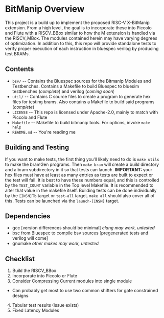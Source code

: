 # BitManip Overview

This project is a build up to implement the proposed RISC-V X-BitManip extension.  From a high level, the goal is to incorporate these into Piccolo and Flute with a RISCV_BBox similar to how the M extension is handled via the RISCV_MBox.  The modules contained herein may have varying degrees of optimization.  In addition to this, this repo will provide standalone tests to verify proper execution of each instruction in bluespec verilog by producing test BRAMs.

## Contents

- `bsv/` -- Contains the Bluespec sources for the Bitmanip Modules and Testbenches. Contains a Makefile to build Bluespec to bluesim testbenches (_complete_) and verilog (_coming soon_)
- `util/` -- Contains C source files to create a program to generate hex files for testing brams.  Also contains a Makefile to build said programs (_complete_)
- `LICENSE` -- This repo is licensed under Apache-2.0, mainly to match with Piccolo and Flute
- `Makefile` -- Makefile to build bitmanip tools.  For options, invoke `make help`
- `README.md` -- You're reading me

## Building and Testing

If you want to make tests, the first thing you'll likely need to do is `make utils` to make the bramGen programs.  Then `make bram` will create a build directory and a bram subdirectory in it so that tests can launch.  **IMPORTANT:** your hex files must have at least as many entries as tests are built to expect or the test will fail.  It is best to have these numbers equal, and this is controlled by the `TEST_COUNT` variable in the Top level Makefile.  It is recommended to alter that value in the makefile itself.  Building tests can be done individually by the `[INSN]Tb` target or `test-all` target.  `make all` should also cover all of this.  Tests can be launched via the `launch-[INSN]` target.

## Dependencies

- gcc [version differences should be minimal] _clang may work, untested_
- bsc from Bluespec to compile bsv sources [pregenerated tests and verilog will come]
- gnumake _other makes may work, untested_

## Checklist

1. Build the RISCV_BBox
2. Incorporate into Piccolo or Flute
3. Consider Compressing Current modules into single module
  - Can probably get most to use two common shifters for gate constrained designs
4. Tabular test results (Issue exists)
5. Fixed Latency Modules
